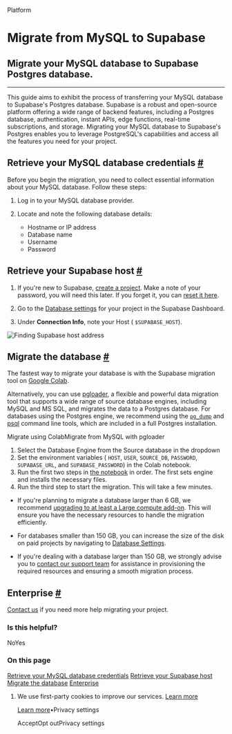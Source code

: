 Platform

# Migrate from MySQL to Supabase

## Migrate your MySQL database to Supabase Postgres database.

* * *

This guide aims to exhibit the process of transferring your MySQL database to Supabase's Postgres database. Supabase is a robust and open-source platform offering a wide range of backend features, including a Postgres database, authentication, instant APIs, edge functions, real-time subscriptions, and storage. Migrating your MySQL database to Supabase's Postgres enables you to leverage PostgreSQL's capabilities and access all the features you need for your project.

## Retrieve your MySQL database credentials [\#](https://supabase.com/docs/guides/platform/migrating-to-supabase/mysql\#retrieve-your-mysql-database-credentials)

Before you begin the migration, you need to collect essential information about your MySQL database. Follow these steps:

1. Log in to your MySQL database provider.

2. Locate and note the following database details:
   - Hostname or IP address
   - Database name
   - Username
   - Password

## Retrieve your Supabase host [\#](https://supabase.com/docs/guides/platform/migrating-to-supabase/mysql\#retrieve-supabase-host)

1. If you're new to Supabase, [create a project](https://supabase.com/dashboard).
Make a note of your password, you will need this later. If you forget it, you can [reset it here](https://supabase.com/dashboard/project/_/settings/database).

2. Go to the [Database settings](https://supabase.com/dashboard/project/_/settings/database) for your project in the Supabase Dashboard.

3. Under **Connection Info**, note your Host ( `$SUPABASE_HOST`).


![Finding Supabase host address](https://supabase.com/docs/img/guides/resources/migrating-to-supabase/mysql/database-settings-host.png)

## Migrate the database [\#](https://supabase.com/docs/guides/platform/migrating-to-supabase/mysql\#migrate-the-database)

The fastest way to migrate your database is with the Supabase migration tool on
[Google Colab](https://colab.research.google.com/github/mansueli/Supa-Migrate/blob/main/Amazon_RDS_to_Supabase.ipynb).

Alternatively, you can use [pgloader](https://github.com/dimitri/pgloader), a flexible and powerful data migration tool that supports a wide range of source database engines, including MySQL and MS SQL, and migrates the data to a Postgres database. For databases using the Postgres engine, we recommend using the [`pg_dump`](https://www.postgresql.org/docs/current/app-pgdump.html) and [psql](https://www.postgresql.org/docs/current/app-psql.html) command line tools, which are included in a full Postgres installation.

Migrate using ColabMigrate from MySQL with pgloader

1. Select the Database Engine from the Source database in the dropdown
2. Set the environment variables ( `HOST`, `USER`, `SOURCE_DB`, `PASSWORD`, `SUPABASE_URL`, and `SUPABASE_PASSWORD`) in the Colab notebook.
3. Run the first two steps in [the notebook](https://colab.research.google.com/github/mansueli/Supa-Migrate/blob/main/Amazon_RDS_to_Supabase.ipynb) in order. The first sets engine and installs the necessary files.
4. Run the third step to start the migration. This will take a few minutes.

- If you're planning to migrate a database larger than 6 GB, we recommend [upgrading to at least a Large compute add-on](https://supabase.com/docs/guides/platform/compute-add-ons). This will ensure you have the necessary resources to handle the migration efficiently.

- For databases smaller than 150 GB, you can increase the size of the disk on paid projects by navigating to [Database Settings](https://supabase.com/dashboard/project/_/settings/database).

- If you're dealing with a database larger than 150 GB, we strongly advise you to [contact our support team](https://supabase.com/dashboard/support/new) for assistance in provisioning the required resources and ensuring a smooth migration process.


## Enterprise [\#](https://supabase.com/docs/guides/platform/migrating-to-supabase/mysql\#enterprise)

[Contact us](https://forms.supabase.com/enterprise) if you need more help migrating your project.

### Is this helpful?

NoYes

### On this page

[Retrieve your MySQL database credentials](https://supabase.com/docs/guides/platform/migrating-to-supabase/mysql#retrieve-your-mysql-database-credentials) [Retrieve your Supabase host](https://supabase.com/docs/guides/platform/migrating-to-supabase/mysql#retrieve-supabase-host) [Migrate the database](https://supabase.com/docs/guides/platform/migrating-to-supabase/mysql#migrate-the-database) [Enterprise](https://supabase.com/docs/guides/platform/migrating-to-supabase/mysql#enterprise)

1. We use first-party cookies to improve our services. [Learn more](https://supabase.com/privacy#8-cookies-and-similar-technologies-used-on-our-european-services)



   [Learn more](https://supabase.com/privacy#8-cookies-and-similar-technologies-used-on-our-european-services)•Privacy settings





   AcceptOpt outPrivacy settings